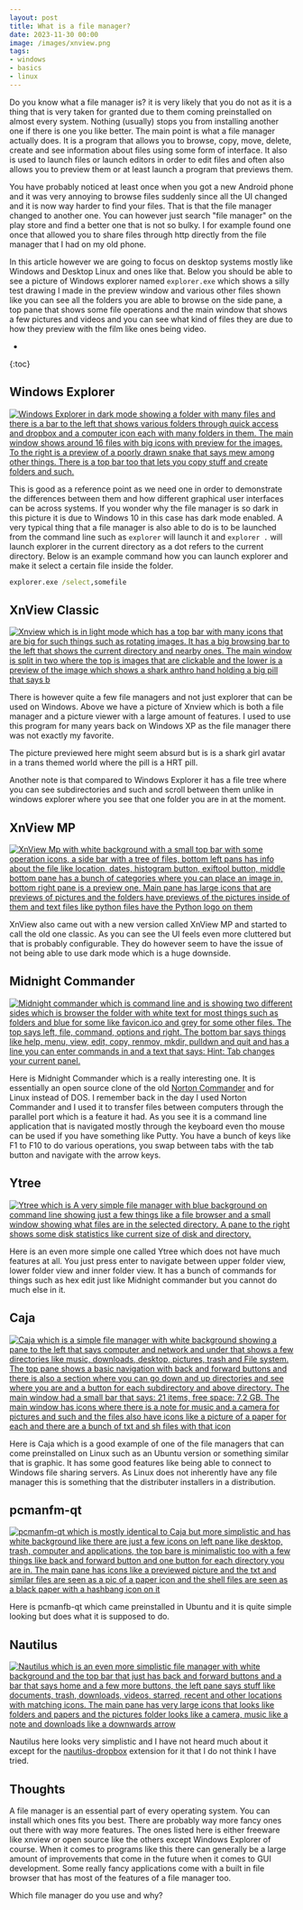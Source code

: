 ```yaml
---
layout: post
title: What is a file manager?
date: 2023-11-30 00:00
image: /images/xnview.png
tags:
- windows
- basics
- linux
---
```

Do you know what a file manager is? it is very likely that you do not as it is a thing that is very taken for granted due to them coming preinstalled on almost every system. Nothing (usually) stops you from installing another one if there is one you like better. The main point is what a file manager actually does. It is a program that allows you to browse, copy, move, delete, create and see information about files using some form of interface. It also is used to launch files or launch editors in order to edit files and often also allows you to preview them or at least launch a program that previews them.

You have probably noticed at least once when you got a new Android phone and it was very annoying to browse files suddenly since all the UI changed and it is now way harder to find your files. That is that the file manager changed to another one. You can however just search "file manager" on the play store and find a better one that is not so bulky. I for example found one once that allowed you to share files through http directly from the file manager that I had on my old phone.

In this article however we are going to focus on desktop systems mostly like Windows and Desktop Linux and ones like that. Below you should be able to see a picture of Windows explorer named `explorer.exe` which shows a silly test drawing I made in the preview window and various other files shown like you can see all the folders you are able to browse on the side pane, a top pane that shows some file operations and the main window that shows a few pictures and videos and you can see what kind of files they are due to how they preview with the film like ones being video.

* 
{:toc}

## Windows Explorer
[![
Windows Explorer in dark mode showing a folder with many files and there is a bar to the left that shows various folders through quick access and dropbox and a computer icon each with many folders in them. The main window shows around 16 files with big icons with preview for the images. To the right is a preview of a poorly drawn snake that says mew among other things. There is a top bar too that lets you copy stuff and create folders and such.
](/images/windowsexplorer.png)](/images/windowsexplorer.png)

This is good as a reference point as we need one in order to demonstrate the differences between them and how different graphical user interfaces can be across systems. If you wonder why the file manager is so dark in this picture it is due to Windows 10 in this case has dark mode enabled. A very typical thing that a file manager is also able to do is to be launched from the command line such as `explorer` will launch it and `explorer .` will launch explorer in the current directory as a dot refers to the current directory. Below is an example command how you can launch explorer and make it select a certain file inside the folder.
```cmd
explorer.exe /select,somefile
```

## XnView Classic
[![
Xnview which is in light mode which has a top bar with many icons that are big for such things such as rotating images. It has a big browsing bar to the left that shows the current directory and nearby ones. The main window is split in two where the top is images that are clickable and the lower is a preview of the image which shows a shark anthro hand holding a big pill that says b
](/images/xnview.png)](/images/xnview.png)

There is however quite a few file managers and not just explorer that can be used on Windows. Above we have a picture of Xnview which is both a file manager and a picture viewer with a large amount of features. I used to use this program for many years back on Windows XP as the file manager there was not exactly my favorite.

The picture previewed here might seem absurd but is is a shark girl avatar in a trans themed world where the pill is a HRT pill.

Another note is that compared to Windows Explorer it has a file tree where you can see subdirectories and such and scroll between them unlike in windows explorer where you see that one folder you are in at the moment.

## XnView MP
[![
XnView Mp with white background with a small top bar with some operation icons, a side bar with a tree of files, bottom left pans has info about the file like location, dates, histogram button, exiftool button, middle bottom pane has a bunch of categories where you can place an image in, bottom right pane is a preview one. Main pane has large icons that are previews of pictures and the folders have previews of the pictures inside of them and text files like python files have the Python logo on them
](/images/xnviewmp.png)](/images/xnviewmp.png)

XnView also came out with a new version called XnView MP and started to call the old one classic. As you can see the UI feels even more cluttered but that is probably configurable. They do however seem to have the issue of not being able to use dark mode which is a huge downside.

## Midnight Commander
[![
Midnight commander which is command line and is showing two different sides which is browser the folder with white text for most things such as folders and blue for some like favicon.ico and grey for some other files. The top says left, file, command, options and right. The bottom bar says things like help, menu, view, edit, copy, renmov, mkdir, pulldwn and quit and has a line you can enter commands in and a text that says: Hint: Tab changes your current panel.
](/images/midnightcommander.png)](/images/midnightcommander.png)

Here is Midnight Commander which is a really interesting one. It is essentially an open source clone of the old [Norton Commander](https://en.wikipedia.org/wiki/Norton_Commander) and for Linux instead of DOS. I remember back in the day I used Norton Commander and I used it to transfer files between computers through the parallel port which is a feature it had. As you see it is a command line application that is navigated mostly through the keyboard even tho mouse can be used if you have something like Putty. You have a bunch of keys like F1 to F10 to do various operations, you swap between tabs with the tab button and navigate with the arrow keys.

## Ytree
[![
Ytree which is A very simple file manager with blue background on command line showing just a few things like a file browser and a small window showing what files are in the selected directory. A pane to the right shows some disk statistics like current size of disk and directory.
](/images/ytree.png)](/images/ytree.png)

Here is an even more simple one called Ytree which does not have much features at all. You just press enter to navigate between upper folder view, lower folder view and inner folder view. It has a bunch of commands for things such as hex edit just like Midnight commander but you cannot do much else in it.

## Caja
[![
Caja which is a simple file manager with white background showing a pane to the left that says computer and network and under that shows a few directories like music, downloads, desktop, pictures, trash and File system. The top pane shows a basic navigation with back and forward buttons and there is also a section where you can go down and up directories and see where you are and a button for each subdirectory and above directory. The main window had a small bar that says: 21 items, free space: 7.2 GB. The main window has icons where there is a note for music and a camera for pictures and such and the files also have icons like a picture of a paper for each and there are a bunch of txt and sh files with that icon
](/images/caja.png)](/images/caja.png)

Here is Caja which is a good example of one of the file managers that can come preinstalled on Linux such as an Ubuntu version or something similar that is graphic. It has some good features like being able to connect to Windows file sharing servers. As Linux does not inherently have any file manager this is something that the distributer installers in a distribution.

## pcmanfm-qt
[![
pcmanfm-qt which is mostly identical to Caja but more simplistic and has white background like there are just a few icons on left pane like desktop, trash, computer and applications, the top bare is minimalistic too with a few things like back and forward button and one button for each directory you are in. The main pane has icons like a previewed picture and the txt and similar files are seen as a pic of a paper icon and the shell files are seen as a black paper with a hashbang icon on it
](/images/pcmanfm-qt.png)](/images/pcmanfm-qt.png)

Here is pcmanfb-qt which came preinstalled in Ubuntu and it is quite simple looking but does what it is supposed to do.

## Nautilus
[![
Nautilus which is an even more simplistic file manager with white background and the top bar that just has back and forward buttons and a bar that says home and a few more buttons, the left pane says stuff like documents, trash, downloads, videos, starred, recent and other locations with matching icons. The main pane has very large icons that looks like folders and papers and the pictures folder looks like a camera, music like a note and downloads like a downwards arrow
](/images/nautilus.png)](/images/nautilus.png)

Nautilus here looks very simplistic and I have not heard much about it except for the [nautilus-dropbox](https://github.com/dropbox/nautilus-dropbox) extension for it that I do not think I have tried.

## Thoughts
A file manager is an essential part of every operating system. You can install which ones fits you best. There are probably way more fancy ones out there with way more features. The ones listed here is either freeware like xnview or open source like the others except Windows Explorer of course. When it comes to programs like this there can generally be a large amount of improvements that come in the future when it comes to GUI development. Some really fancy applications come with a built in file browser that has most of the features of a file manager too.

Which file manager do you use and why?
